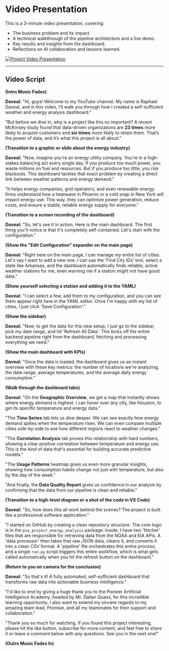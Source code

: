 # Video Presentation

This is a 3-minute video presentation, covering:
* The business problem and its impact.
* A technical walkthrough of the pipeline architecture and a live demo.
* Key results and insights from the dashboard.
* Reflections on AI collaboration and lessons learned.

[![Project Video Presentation](http://img.youtube.com/vi/S03I_Vgl9Bs/0.jpg)](https://www.youtube.com/watch?v=S03I_Vgl9Bs "Project Video Presentation")

---

## Video Script

**(Intro Music Fades)**

**Daveal:**
"Hi, guys! Welcome to my YouTube channel. My name is Raphael Daveal, and in this video, I’ll walk you through how I created a self-sufficient weather and energy analysis dashboard."

"But before we dive in, why is a project like this so important? A recent McKinsey study found that data-driven organizations are **23 times** more likely to acquire customers and **six times** more likely to retain them. That’s the power of data, and it’s what this project is all about."

**(Transition to a graphic or slide about the energy industry)**

**Daveal:**
"Now, imagine you're an energy utility company. You're in a high-stakes balancing act every single day. If you produce too much power, you waste millions on fuel and resources. But if you produce too little, you risk blackouts. This dashboard tackles that exact problem by creating a direct link between weather patterns and energy demand."

"It helps energy companies, grid operators, and even renewable energy firms understand how a heatwave in Phoenix or a cold snap in New York will impact energy use. This way, they can optimize power generation, reduce costs, and ensure a stable, reliable energy supply for everyone."

**(Transition to a screen recording of the dashboard)**

**Daveal:**
"So, let's see it in action. Here is the main dashboard. The first thing you'll notice is that it's completely self-contained. Let's start with the configuration."

**(Show the "Edit Configuration" expander on the main page)**

**Daveal:**
"Right here on the main page, I can manage my entire list of cities. Let's say I want to add a new one. I can use the 'Find City IDs' tool, select a state like Arkansas, and the dashboard automatically finds reliable, active weather stations for me, even warning me if a station might not have good data."

**(Show yourself selecting a station and adding it to the YAML)**

**Daveal:**
"I can select a few, add them to my configuration, and you can see them appear right here in the YAML editor. Once I'm happy with my list of cities, I just click 'Save Configuration'."

**(Show the sidebar)**

**Daveal:**
"Now, to get the data for this new setup, I just go to the sidebar, pick my date range, and hit 'Refresh All Data'. This kicks off the entire backend pipeline right from the dashboard, fetching and processing everything we need."

**(Show the main dashboard with KPIs)**

**Daveal:**
"Once the data is loaded, the dashboard gives us an instant overview with these key metrics: the number of locations we're analyzing, the date range, average temperatures, and the average daily energy consumption."

**(Walk through the dashboard tabs)**

**Daveal:**
"On the **Geographic Overview**, we get a map that instantly shows where energy demand is highest. I can hover over any city, like Houston, to get its specific temperature and energy data."

"The **Time Series** tab lets us dive deeper. We can see exactly how energy demand spikes when the temperature rises. We can even compare multiple cities side-by-side to see how different regions react to weather changes."

"The **Correlation Analysis** tab proves this relationship with hard numbers, showing a clear positive correlation between temperature and energy use. This is the kind of data that's essential for building accurate predictive models."

"The **Usage Patterns** heatmap gives us even more granular insights, showing how consumption habits change not just with temperature, but also by the day of the week."

"And finally, the **Data Quality Report** gives us confidence in our analysis by confirming that the data from our pipeline is clean and reliable."

**(Transition to a high-level diagram or a shot of the code in VS Code)**

**Daveal:**
"So, how does this all work behind the scenes? The project is built like a professional software application."

"I started on GitHub by creating a clean repository structure. The core logic is in the `pia_project_energy_analysis` package. Inside, I have two 'fetcher' files that are responsible for retrieving data from the NOAA and EIA APIs. A 'data processor' then takes that raw JSON data, cleans it, and converts it into a clean CSV format. A 'pipeline' file orchestrates this entire process, and a single `run.py` script triggers this entire workflow, which is what gets called automatically when you hit the refresh button on the dashboard."

**(Return to you on camera for the conclusion)**

**Daveal:**
"So that's it! A fully automated, self-sufficient dashboard that transforms raw data into actionable business intelligence."

"I'd like to end by giving a huge thank you to the Pioneer Artificial Intelligence Academy, headed by Mr. Dallan Quass, for this incredible learning opportunity. I also want to extend my sincere regards to my amazing team lead, Promise, and all my teammates for their support and collaboration."

"Thank you so much for watching. If you found this project interesting, please hit the like button, subscribe for more content, and feel free to share it or leave a comment below with any questions. See you in the next one!"

**(Outro Music Fades In)**
